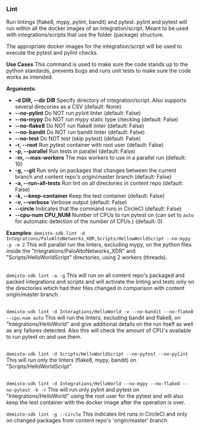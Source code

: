 ### Lint

Run lintings (flake8, mypy, pylint, bandit) and pytest.
pylint and pytest will run within all the docker images of an integration/script.
Meant to be used with integrations/scripts that use the folder (package) structure.

The appropriate docker images for the integration/script will be used to execute the pytest and pylint checks.

**Use Cases**
This command is used to make sure the code stands up to the python standards, prevents bugs and runs unit tests to
make sure the code works as intended.

**Arguments**:
* **-d DIR, --dir DIR**
  Specify directory of integration/script. Also supports several direcories as a CSV (default: None)
* **--no-pylint**
  Do NOT run pylint linter (default: False)
* **--no-mypy**
  Do NOT run mypy static type checking (default: False)
* **--no-flake8**
  Do NOT run flake8 linter (default: False)
* **--no-bandit**
  Do NOT run bandit linter (default: False)
* **--no-test**
  Do NOT test (skip pytest) (default: False)
* **-r, --root**
  Run pytest container with root user (default: False)
* **-p, --parallel**
  Run tests in parallel (default: False)
* **-m, --max-workers**
  The max workers to use in a parallel run (default: 10)
* **-g, --git**
  Run only on packages that changes between the current branch and content repo's origin/master branch (default: False)
* **-a, --run-all-tests**
  Run lint on all directories in content repo (default: False)
* **-k, --keep-container**
  Keep the test container (default: False)
* **-v, --verbose**
  Verbose output (default: False)
* **--circle** Indicates that the command runs in CircleCI (default: False)
* **--cpu-num CPU_NUM**
  Number of CPUs to run pytest on (can set to `auto` for automatic detection of the number of CPUs.) (default: 0)


**Examples**:
`demisto-sdk lint -d Integrations/PaloAltoNetworks_XDR,Scripts/HellowWorldScript --no-mypy -p -m 2`
This will parallel run the linters, excluding mypy, on the python files inside the "Integrations/PaloAltoNetworks_XDR" and "Scripts/HelloWorldScript" directories, using 2 workers (threads).
<br/><br/>

`demisto-sdk lint -a -g`
This will run on all content repo's packaged and packed integrations and scripts and will activate the linting and tests only on the directories which had their files changed in comparison with content origin/master branch.
<br/><br/>

`demisto-sdk lint -d Interagtions/HelloWorld -v --no-bandit --no-flake8 --cpu-num auto`
This will run the linters, excluding bandit and flake8, on "Integrations/HelloWorld" and give additional details on the run itself as well as any failures detected.
Also this will check the amount of CPU's available to run pytest on and use them.
<br/><br/>

`demisto-sdk lint -d Scripts/HelloWorldScript --no-pytest --no-pylint`
This will run only the linters (flake8, mypy, bandit) on "Scripts/HelloWorldScript".
<br/><br/>

`demisto-sdk lint -d Integrations/HelloWorld --no-mypy --no-flake8 --no-pytest -k -r`
This will run only pylint and pytest on "Integrations/HelloWorld" using the root user for the pytest and will also keep the test container with the docker image after the operation is over.

`demisto-sdk lint -g --circle`
This indicates lint runs in CircleCI and only on changed packages from content repo's 'origin/master' branch.
